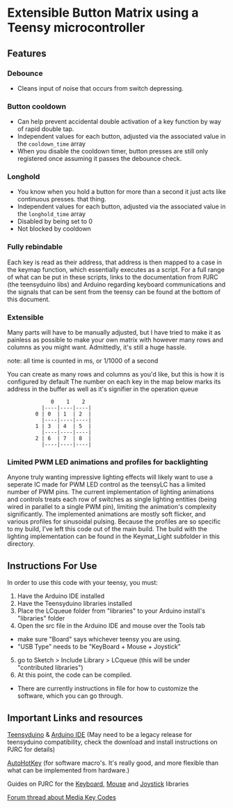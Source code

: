# Extensible Button Matrix using a Teensy microcontroller

## Features

### Debounce

 - Cleans input of noise that occurs from switch depressing.

### Button cooldown

  - Can help prevent accidental double activation of a key function by way of rapid double tap.
  - Independent values for each button, adjusted via the associated value in the ```cooldown_time``` array
  - When you disable the cooldown timer, button presses are still only registered once assuming it passes the debounce check.

### Longhold

  - You know when you hold a button for more than a second it just acts like continuous presses. that thing.
  - Independent values for each button, adjusted via the associated value in the ```longhold_time``` array
  - Disabled by being set to 0
  - Not blocked by cooldown
  
### Fully rebindable

Each key is read as their address, that address is then mapped to a case in the keymap function, which 
essentially executes as a script. For a full range of what can be put in these scripts, links to the 
documentation from PJRC (the teensyduino libs) and Arduino regarding keyboard communications and the 
signals that can be sent from the teensy can be found at the bottom of this document.
              
### Extensible

Many parts will have to be manually adjusted, but I have tried to make it as painless
as possible to make your own matrix with however many rows and columns as you might want. 
Admittedly, it's still a huge hassle.

note: all time is counted in ms, or 1/1000 of a second

You can create as many rows and columns as you'd like, but this is how it is configured by default
The number on each key in the map below marks its address in the buffer as well as it's signifier in the operation queue

                  0    1    2      
               |----|----|----|
             0 | 0  | 1  | 2  |
               |----|----|----|
             1 | 3  | 4  | 5  |
               |----|----|----|
             2 | 6  | 7  | 8  |
               |----|----|----|

### Limited PWM LED animations and profiles for backlighting
 
Anyone truly wanting impressive lighting effects will likely want to use a seperate IC made for PWM LED control as the teensyLC has 
a limited number of PWM pins. The current implementation of lighting animations and controls treats each row of
switches as single lighting entities (being wired in parallel to a single PWM pin), limiting the animation's complexity significantly.
The implemented animations are mostly soft flicker, and various profiles for sinusoidal pulsing. Because the profiles are so specific to my build, 
I've left this code out of the main build. The build with the lighting implementation can be found in the Keymat_Light subfolder in this 
directory. 

## Instructions For Use
In order to use this code with your teensy, you must:

1.  Have the Arduino IDE installed
2.  Have the Teensyduino libraries installed
3.  Place the LCqueue folder from "libraries" to your Arduino install's "libraries" folder
4.  Open the src file in the Arduino IDE and mouse over the Tools tab
  * make sure "Board" says whichever teensy you are using.
  * "USB Type" needs to be "KeyBoard + Mouse + Joystick"
5.  go to Sketch > Include Library > LCqueue	(this will be under "contributed libraries")
6.  At this point, the code can be compiled.
  * There are currently instructions in file for how to customize the software, which you can go through.

## Important Links and resources
[Teensyduino](http://www.pjrc.com/teensy/td_download.html) & [Arduino IDE](https://www.arduino.cc/en/Main/Software) (May need to be a legacy release for teensyduino compatibility, check the download and install instructions on PJRC for details)

[AutoHotKey](http://ahkscript.org/) (for software macro's. It's really good, and more flexible than what can be implemented from hardware.)

Guides on PJRC for the [Keyboard](http://www.pjrc.com/teensy/td_keyboard.html), [Mouse](http://www.pjrc.com/teensy/td_mouse.html) and [Joystick](http://www.pjrc.com/teensy/td_joystick.html) libraries

[Forum thread about Media Key Codes](https://forum.pjrc.com/threads/34074-Keyboard-Media-Keys-now-%28hopefully%29-Windows-compatible)
